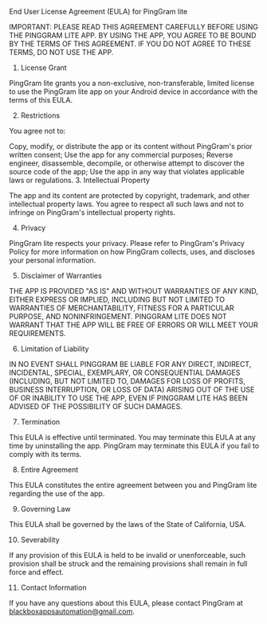 End User License Agreement (EULA) for PingGram lite

IMPORTANT: PLEASE READ THIS AGREEMENT CAREFULLY BEFORE USING THE PINGGRAM LITE APP. BY USING THE APP, YOU AGREE TO BE BOUND BY THE TERMS OF THIS AGREEMENT. IF YOU DO NOT AGREE TO THESE TERMS, DO NOT USE THE APP.

1. License Grant

PingGram lite grants you a non-exclusive, non-transferable, limited license to use the PingGram lite app on your Android device in accordance with the terms of this EULA.

2. Restrictions

You agree not to:

Copy, modify, or distribute the app or its content without PingGram's prior written consent;
Use the app for any commercial purposes;
Reverse engineer, disassemble, decompile, or otherwise attempt to discover the source code of the app;
Use the app in any way that violates applicable laws or regulations.
3. Intellectual Property

The app and its content are protected by copyright, trademark, and other intellectual property laws. You agree to respect all such laws and not to infringe on PingGram's intellectual property rights.

4. Privacy

PingGram lite respects your privacy. Please refer to PingGram's Privacy Policy for more information on how PingGram collects, uses, and discloses your personal information.

5. Disclaimer of Warranties

THE APP IS PROVIDED "AS IS" AND WITHOUT WARRANTIES OF ANY KIND, EITHER EXPRESS OR IMPLIED, INCLUDING BUT NOT LIMITED TO WARRANTIES OF MERCHANTABILITY, FITNESS FOR A PARTICULAR PURPOSE, AND NONINFRINGEMENT. PINGGRAM LITE DOES NOT WARRANT THAT THE APP WILL BE FREE OF ERRORS OR WILL MEET YOUR REQUIREMENTS.

6. Limitation of Liability

IN NO EVENT SHALL PINGGRAM BE LIABLE FOR ANY DIRECT, INDIRECT, INCIDENTAL, SPECIAL, EXEMPLARY, OR CONSEQUENTIAL DAMAGES (INCLUDING, BUT NOT LIMITED TO, DAMAGES FOR LOSS OF PROFITS, BUSINESS INTERRUPTION, OR LOSS OF DATA) ARISING OUT OF THE USE OF OR INABILITY TO USE THE APP, EVEN IF PINGGRAM LITE HAS BEEN ADVISED OF THE POSSIBILITY OF SUCH DAMAGES.

7. Termination

This EULA is effective until terminated. You may terminate this EULA at any time by uninstalling the app. PingGram may terminate this EULA if you fail to comply with its terms.

8. Entire Agreement

This EULA constitutes the entire agreement between you and PingGram lite regarding the use of the app.

9. Governing Law

This EULA shall be governed by the laws of the State of California, USA.

10. Severability

If any provision of this EULA is held to be invalid or unenforceable, such provision shall be struck and the remaining provisions shall remain in full force and effect.

11. Contact Information

If you have any questions about this EULA, please contact PingGram at blackboxappsautomation@gmail.com.
